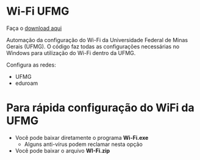 # Wi-Fi UFMG

Faça o [download aqui](https://github.com/peddrinn/wifi-ufmg/raw/master/Wi-Fi.exe)

Automação da configuração do Wi-Fi da Universidade Federal de Minas Gerais (UFMG). O código faz todas as configurações necessárias no Windows para utilização do Wi-Fi dentro da UFMG.

Configura as redes:
- UFMG 
- eduroam

# Para rápida configuração do WiFi da UFMG

- Você pode baixar diretamente o programa **Wi-Fi.exe**
  - Alguns anti-vírus podem reclamar nesta opção
- Você pode baixar o arquivo **WI-Fi.zip**
